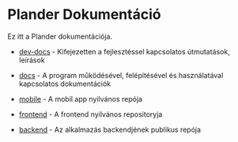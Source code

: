 # Plander Dokumentáció
Ez itt a Plander dokumentációja.

* [dev-docs](/dev-docs) - Kifejezetten a fejlesztéssel kapcsolatos útmutatások, leírások
* [docs](/docs) - A program működésével, felépítésével és használatával kapcsolatos dokumentációk 

* [mobile](https://github.com/Dansoftowner/14AB-A-plander-mobile) - A mobil app nyilvános repója

* [frontend](https://github.com/Dansoftowner/14AB-A-plander-frontend) - A frontend nyilvános repositoryja

* [backend](https://github.com/Dansoftowner/14AB-A-plander-backend) - Az alkalmazás backendjének publikus repója 
